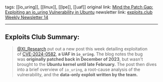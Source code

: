 tags: [[io_uring]], [[linux]], [[lpe]], [[uaf]]
original link:  [Mind the Patch Gap: Exploiting an io_uring Vulnerability in Ubuntu](https://blog.exodusintel.com/2024/03/27/?ref=blog.exploits.club)
newsletter link: [exploits.club Weekly Newsletter 14](https://blog.exploits.club/exploits-club-weekly-newsletter-14/)

---
## Exploits Club Summary:
> [@XI_Research](https://twitter.com/XI_Research?ref=blog.exploits.club) put out a new post this week detailing exploitation of [CVE-2024-0582](https://nvd.nist.gov/vuln/detail/CVE-2024-0582?ref=blog.exploits.club), **a UAF in `io_uring`.** The blog notes the bug was **originally patched back in December of 2023**, but wasn't brought to the **Ubuntu kernel until late February.** The post then dives into a brief overview of `io_uring`, a root-cause analysis of the vulnerability, and the **data-only exploit written by the team.**